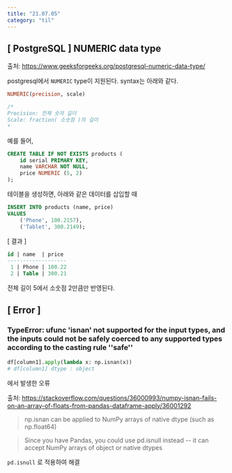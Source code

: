 ```yaml
---
title: "21.07.05"
category: "til"
---
```

## [ PostgreSQL ] NUMERIC data type
출처: https://www.geeksforgeeks.org/postgresql-numeric-data-type/

postgresql에서  `NUMERIC` type이 지원된다. syntax는 아래와 같다. 

```sql
NUMERIC(precision, scale)

/*
Precision: 전체 숫자 길이
Scale: fraction( 소숫점 )의 길이
*
```
예를 들어,

```sql
CREATE TABLE IF NOT EXISTS products (
    id serial PRIMARY KEY,
    name VARCHAR NOT NULL,
    price NUMERIC (5, 2)
);
```
테이블을 생성하면, 아래와 같은 데이터를 삽입할 때
```sql
INSERT INTO products (name, price)
VALUES
    ('Phone', 100.2157), 
    ('Tablet', 300.2149);
```
[ 결과 ]
```sql
id | name  | price
-------------------
 1 | Phone | 100.22
 2 | Table | 300.21
```
전체 길이 5에서 소숫점 2만큼만 반영된다.

## [ Error ] 
### TypeError: ufunc 'isnan' not supported for the input types, and the inputs could not be safely coerced to any supported types according to the casting rule ''safe''
```python
df[column1].apply(lambda x: np.isnan(x))
# df[column1] dtype : object
```
에서 발생한 오류

출처: https://stackoverflow.com/questions/36000993/numpy-isnan-fails-on-an-array-of-floats-from-pandas-dataframe-apply/36001292 
> np.isnan can be applied to NumPy arrays of native dtype (such as np.float64)

> Since you have Pandas, you could use pd.isnull instead -- it can accept NumPy arrays of object or native dtypes

`pd.isnull` 로 적용하여 해결



